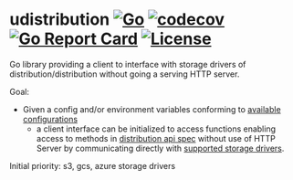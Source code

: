 # udistribution [![Go](https://github.com/kaovilai/udistribution/actions/workflows/go.yml/badge.svg)](https://github.com/kaovilai/udistribution/actions/workflows/go.yml) [![codecov](https://codecov.io/gh/kaovilai/udistribution/branch/main/graph/badge.svg?token=tmGT4hOtQb)](https://codecov.io/gh/kaovilai/udistribution) [![Go Report Card](https://goreportcard.com/badge/github.com/kaovilai/udistribution)](https://goreportcard.com/report/github.com/kaovilai/udistribution) [![License](https://img.shields.io/:license-apache-blue.svg)](https://www.apache.org/licenses/LICENSE-2.0.html)
Go library providing a client to interface with storage drivers of distribution/distribution without going a serving HTTP server.

Goal:
- Given a config and/or environment variables conforming to [available configurations](https://docs.docker.com/registry/configuration/)
  - a client interface can be initialized to access functions enabling access to methods in [distribution api spec](https://github.com/opencontainers/distribution-spec/blob/main/spec.md#api) without use of HTTP Server by communicating directly with [supported storage drivers](https://docs.docker.com/registry/storage-drivers/).

Initial priority:
s3, gcs, azure storage drivers
